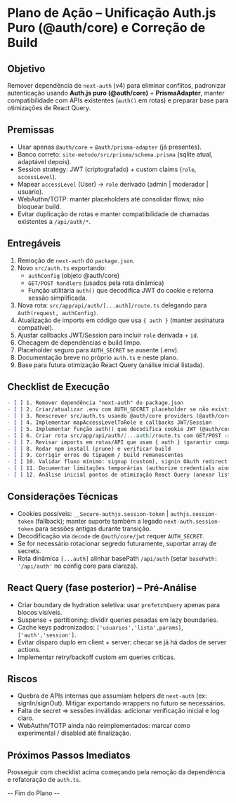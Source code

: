 # Plano de Ação – Unificação Auth.js Puro (@auth/core) e Correção de Build

## Objetivo
Remover dependência de `next-auth` (v4) para eliminar conflitos, padronizar autenticação usando **Auth.js puro (@auth/core)** + **PrismaAdapter**, manter compatibilidade com APIs existentes (`auth()` em rotas) e preparar base para otimizações de React Query.

## Premissas
- Usar apenas `@auth/core` + `@auth/prisma-adapter` (já presentes).
- Banco correto: `site-metodo/src/prisma/schema.prisma` (sqlite atual, adaptável depois).
- Session strategy: JWT (criptografado) + custom claims (`role`, `accessLevel`).
- Mapear `accessLevel` (User) -> `role` derivado (admin | moderador | usuario).
- WebAuthn/TOTP: manter placeholders até consolidar flows; não bloquear build.
- Evitar duplicação de rotas e manter compatibilidade de chamadas existentes a `/api/auth/*`.

## Entregáveis
1. Remoção de `next-auth` do `package.json`.
2. Novo `src/auth.ts` exportando:
   - `authConfig` (objeto @auth/core)
   - `GET/POST handlers` (usados pela rota dinâmica)
   - Função utilitária `auth()` que decodifica JWT do cookie e retorna sessão simplificada.
3. Nova rota: `src/app/api/auth/[...auth]/route.ts` delegando para `Auth(request, authConfig)`.
4. Atualização de imports em código que usa `{ auth }` (manter assinatura compatível).
5. Ajustar callbacks JWT/Session para incluir `role` derivada + `id`.
6. Checagem de dependências e build limpo.
7. Placeholder seguro para `AUTH_SECRET` se ausente (.env).
8. Documentação breve no próprio `auth.ts` e neste plano.
9. Base para futura otimização React Query (análise inicial listada).

## Checklist de Execução
```markdown
- [ ] 1. Remover dependência "next-auth" do package.json
- [ ] 2. Criar/atualizar .env com AUTH_SECRET placeholder se não existir
- [ ] 3. Reescrever src/auth.ts usando @auth/core providers (@auth/core/providers/*)
- [ ] 4. Implementar mapAccessLevelToRole e callbacks JWT/Session
- [ ] 5. Implementar função auth() que decodifica cookie JWT (@auth/core/jwt)
- [ ] 6. Criar rota src/app/api/auth/[...auth]/route.ts com GET/POST -> Auth()
- [ ] 7. Revisar imports em rotas/API que usam { auth } (garantir compatibilidade)
- [ ] 8. Rodar npm install (prune) e verificar build
- [ ] 9. Corrigir erros de tipagem / build remanescentes
- [ ] 10. Validar fluxo mínimo: signup (custom), signin OAuth redirect (mock), session decode
- [ ] 11. Documentar limitações temporárias (authorize credentials ainda TODO)
- [ ] 12. Análise inicial pontos de otimização React Query (anexar lista)
```

## Considerações Técnicas
- Cookies possíveis: `__Secure-authjs.session-token` | `authjs.session-token` (fallback); manter suporte também a legado `next-auth.session-token` para sessões antigas durante transição.
- Decodificação via `decode` de `@auth/core/jwt` requer `AUTH_SECRET`.
- Se for necessário rotacionar segredo futuramente, suportar array de secrets.
- Rota dinâmica `[...auth]` alinhar basePath `/api/auth` (setar `basePath: '/api/auth'` no config core para clareza).

## React Query (fase posterior) – Pré-Análise
- Criar boundary de hydration seletiva: usar `prefetchQuery` apenas para blocos visíveis.
- Suspense + partitioning: dividir queries pesadas em lazy boundaries.
- Cache keys padronizados: `['usuarios','lista',params]`, `['auth','session']`.
- Evitar disparo duplo em client + server: checar se já há dados de server actions.
- Implementar retry/backoff custom em queries críticas.

## Riscos
- Quebra de APIs internas que assumiam helpers de `next-auth` (ex: signIn/signOut). Mitigar exportando wrappers no futuro se necessários.
- Falta de secret => sessões inválidas: adicionar verificação inicial e log claro.
- WebAuthn/TOTP ainda não reimplementados: marcar como experimental / disabled até finalização.

## Próximos Passos Imediatos
Prosseguir com checklist acima começando pela remoção da dependência e refatoração de `auth.ts`.

-- Fim do Plano --

